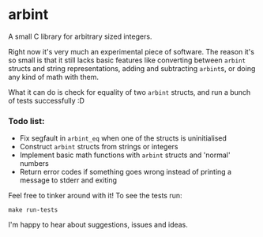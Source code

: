 arbint
======

A small C library for arbitrary sized integers.

Right now it's very much an experimental piece of software. The reason it's so
small is that it still lacks basic features like converting between `arbint`
structs and string representations, adding and subtracting `arbint`s, or doing
any kind of math with them.

What it can do is check for equality of two `arbint` structs, and run a bunch of
tests successfully :D

### Todo list:

- Fix segfault in `arbint_eq` when one of the structs is uninitialised
- Construct `arbint` structs from strings or integers
- Implement basic math functions with `arbint` structs and 'normal' numbers
- Return error codes if something goes wrong instead of printing a message to
  stderr and exiting


Feel free to tinker around with it! To see the tests run:

	make run-tests

I'm happy to hear about suggestions, issues and ideas.
